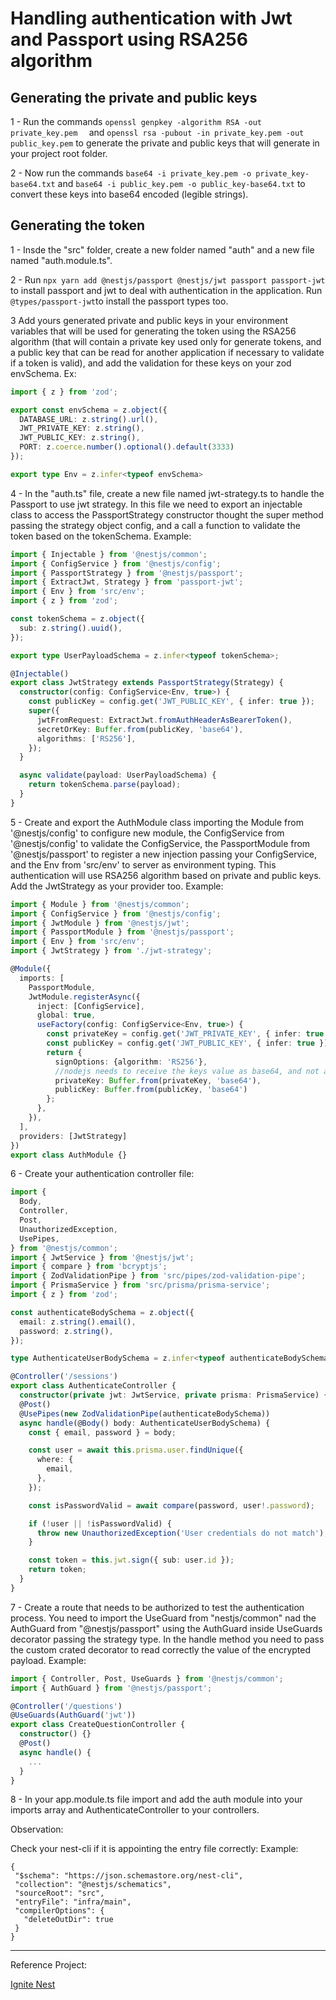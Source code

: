 # Handling authentication with Jwt and Passport using RSA256 algorithm


## Generating the private and public keys

1 - Run the commands ```openssl genpkey -algorithm RSA -out private_key.pem  ``` and ```openssl rsa -pubout -in private_key.pem -out public_key.pem```  to generate the private and public keys that will generate in your project root folder.

2 - Now run the commands ```base64 -i private_key.pem -o private_key-base64.txt```  and ```base64 -i public_key.pem -o public_key-base64.txt``` to convert these keys into base64 encoded (legible strings).
## Generating the token

1 - Insde the "src" folder, create a new folder named "auth" and a new file named "auth.module.ts".

2 - Run ```npx yarn add @nestjs/passport @nestjs/jwt passport passport-jwt``` to install passport and jwt to deal with authentication in the application. Run ```@types/passport-jwt```to install the passport types too.

3 Add yours generated private and public keys in your environment variables that will be used for generating the token using the RSA256 algorithm (that will contain a private key used only for generate tokens, and a public key that can be read for another application if necessary to validate if a token is valid), and add the validation for these keys on your zod envSchema. Ex:

```typescript
import { z } from 'zod';

export const envSchema = z.object({
  DATABASE_URL: z.string().url(),
  JWT_PRIVATE_KEY: z.string(),
  JWT_PUBLIC_KEY: z.string(),
  PORT: z.coerce.number().optional().default(3333)
});

export type Env = z.infer<typeof envSchema>

```

4 - In the "auth.ts" file, create a new file named jwt-strategy.ts to handle the Passport to use jwt strategy. In this file we need to export an injectable class to access the PassportStrategy constructor thought the super method  passing the strategy object config, and a call a function to validate the token based on the tokenSchema. Example:

```typescript
import { Injectable } from '@nestjs/common';
import { ConfigService } from '@nestjs/config';
import { PassportStrategy } from '@nestjs/passport';
import { ExtractJwt, Strategy } from 'passport-jwt';
import { Env } from 'src/env';
import { z } from 'zod';

const tokenSchema = z.object({
  sub: z.string().uuid(),
});

export type UserPayloadSchema = z.infer<typeof tokenSchema>;

@Injectable()
export class JwtStrategy extends PassportStrategy(Strategy) {
  constructor(config: ConfigService<Env, true>) {
    const publicKey = config.get('JWT_PUBLIC_KEY', { infer: true });
    super({
      jwtFromRequest: ExtractJwt.fromAuthHeaderAsBearerToken(),
      secretOrKey: Buffer.from(publicKey, 'base64'),
      algorithms: ['RS256'],
    });
  }

  async validate(payload: UserPayloadSchema) {
    return tokenSchema.parse(payload);
  }
}
```

5 - Create and export the AuthModule class importing the Module from '@nestjs/config' to configure new module, the ConfigService from '@nestjs/config' to validate the ConfigService, the PassportModule from '@nestjs/passport' to register a new injection passing your ConfigService, and the Env from 'src/env' to server as environment typing. This authentication will use RSA256 algorithm based on private and public keys. Add the JwtStrategy as your provider too. Example:

```typescript
import { Module } from '@nestjs/common';
import { ConfigService } from '@nestjs/config';
import { JwtModule } from '@nestjs/jwt';
import { PassportModule } from '@nestjs/passport';
import { Env } from 'src/env';
import { JwtStrategy } from './jwt-strategy';

@Module({
  imports: [
    PassportModule,
    JwtModule.registerAsync({
      inject: [ConfigService],
      global: true,
      useFactory(config: ConfigService<Env, true>) {
        const privateKey = config.get('JWT_PRIVATE_KEY', { infer: true });
        const publicKey = config.get('JWT_PUBLIC_KEY', { infer: true });
        return {
          signOptions: {algorithm: 'RS256'},
          //nodejs needs to receive the keys value as base64, and not a plain string
          privateKey: Buffer.from(privateKey, 'base64'),
          publicKey: Buffer.from(publicKey, 'base64')
        };
      },
    }),
  ],
  providers: [JwtStrategy]
})
export class AuthModule {}
```
6 - Create your authentication controller file:

```typescript
import {
  Body,
  Controller,
  Post,
  UnauthorizedException,
  UsePipes,
} from '@nestjs/common';
import { JwtService } from '@nestjs/jwt';
import { compare } from 'bcryptjs';
import { ZodValidationPipe } from 'src/pipes/zod-validation-pipe';
import { PrismaService } from 'src/prisma/prisma-service';
import { z } from 'zod';

const authenticateBodySchema = z.object({
  email: z.string().email(),
  password: z.string(),
});

type AuthenticateUserBodySchema = z.infer<typeof authenticateBodySchema>;

@Controller('/sessions')
export class AuthenticateController {
  constructor(private jwt: JwtService, private prisma: PrismaService) {}
  @Post()
  @UsePipes(new ZodValidationPipe(authenticateBodySchema))
  async handle(@Body() body: AuthenticateUserBodySchema) {
    const { email, password } = body;

    const user = await this.prisma.user.findUnique({
      where: {
        email,
      },
    });

    const isPasswordValid = await compare(password, user!.password);

    if (!user || !isPasswordValid) {
      throw new UnauthorizedException('User credentials do not match');
    }

    const token = this.jwt.sign({ sub: user.id });
    return token;
  }
}
```

7 - Create a route that needs to be authorized to test the authentication process. You need to import the UseGuard from "nestjs/common" nad the AuthGuard from "@nestjs/passport" using the AuthGuard inside  UseGuards decorator passing the strategy type. In the handle method you need to pass the custom crated decorator to read correctly the value of the encrypted payload. Example:

```typescript
import { Controller, Post, UseGuards } from '@nestjs/common';
import { AuthGuard } from '@nestjs/passport';

@Controller('/questions')
@UseGuards(AuthGuard('jwt'))
export class CreateQuestionController {
  constructor() {}
  @Post()
  async handle() {
    ...
  }
}
```
8 - In your app.module.ts file import and add the auth module into your imports array and AuthenticateController to your controllers.

Observation:

 Check your nest-cli if it is appointing the entry file correctly: Example:

 ```
 {
  "$schema": "https://json.schemastore.org/nest-cli",
  "collection": "@nestjs/schematics",
  "sourceRoot": "src",
  "entryFile": "infra/main",
  "compilerOptions": {
    "deleteOutDir": true
  }
}

```

----

Reference Project: 

[Ignite Nest](https://github.com/pablolucio97/ignite-nestjs)

